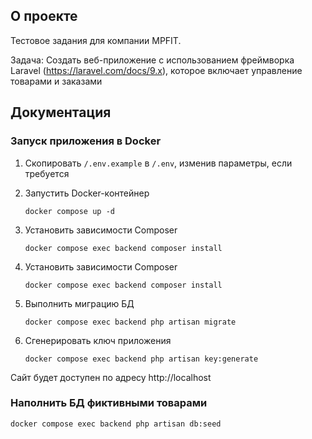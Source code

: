 ## О проекте
Тестовое задания для компании MPFIT. 

Задача: Создать веб-приложение с использованием фреймворка Laravel (https://laravel.com/docs/9.x), которое включает
управление товарами и заказами

## Документация

### Запуск приложения в Docker
1. Скопировать `/.env.example` в `/.env`, изменив параметры, если требуется

2. Запустить Docker-контейнер
    ```shell
    docker compose up -d
    ```

3. Установить зависимости Composer
    ```shell
   docker compose exec backend composer install
   ```
   
4. Установить зависимости Composer
    ```shell
   docker compose exec backend composer install
   ```
5. Выполнить миграцию БД 
    ```shell
   docker compose exec backend php artisan migrate
   ```
6. Сгенерировать ключ приложения

    ```shell
    docker compose exec backend php artisan key:generate
    ```

Сайт будет доступен по адресу http://localhost

### Наполнить БД фиктивными товарами
```shell
docker compose exec backend php artisan db:seed
```
